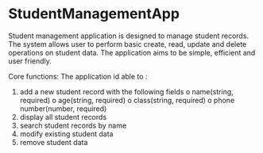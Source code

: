 # StudentManagementApp

Student management application is designed to manage student records. The
system allows user to perform basic create, read, update and delete operations on
student data. The application aims to be simple, efficient and user friendly.

Core functions:
The application id able to :
1. add a new student record with the following fields
o name(string, required)
o age(string, required)
o class(string, required)
o phone number(number, required)
2. display all student records
3. search student records by name
4. modify existing student data
5. remove student data
